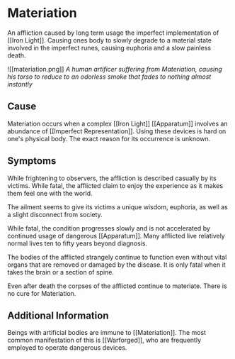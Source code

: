 # Materiation
An affliction caused by long term usage the imperfect implementation of [[Iron Light]]. Causing ones body to slowly degrade to a material state involved in the imperfect runes, causing euphoria and a slow painless death.

![[materiation.png]]
*A human artificer suffering from Materiation, causing his torso to reduce to an odorless smoke that fades to nothing almost instantly*

## Cause
Materiation occurs when a complex [[Iron Light]] [[Apparatum]] involves an abundance of [[Imperfect Representation]]. Using these devices is hard on one's physical body. The exact reason for its occurrence is unknown.

## Symptoms
While frightening to observers, the affliction is described casually by its victims. While fatal, the afflicted claim to enjoy the experience as it makes them feel one with the world.

The ailment seems to give its victims a unique wisdom, euphoria, as well as a slight disconnect from society.

While fatal, the condition progresses slowly and is not accelerated by continued usage of dangerous [[Apparatum]]. Many afflicted live relatively normal lives ten to fifty years beyond diagnosis.

The bodies of the afflicted strangely continue to function even without vital organs that are removed or damaged by the disease. It is only fatal when it takes the brain or a section of spine.

Even after death the corpses of the afflicted continue to materiate. There is no cure for Materiation.

## Additional Information
Beings with artificial bodies are immune to [[Materiation]]. The most common manifestation of this is [[Warforged]], who are frequently employed to operate dangerous devices.

